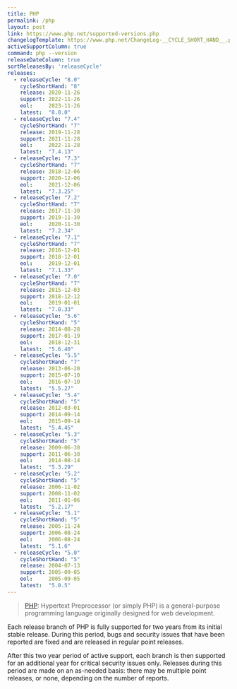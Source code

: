 ```yaml
---
title: PHP
permalink: /php
layout: post
link: https://www.php.net/supported-versions.php
changelogTemplate: https://www.php.net/ChangeLog-__CYCLE_SHORT_HAND__.php#__LATEST__
activeSupportColumn: true
command: php --version
releaseDateColumn: true
sortReleasesBy: 'releaseCycle'
releases:
  - releaseCycle: "8.0"
    cycleShortHand: "8"
    release: 2020-11-26
    support: 2022-11-26
    eol:     2023-11-26
    latest:  "8.0.0"
  - releaseCycle: "7.4"
    cycleShortHand: "7"
    release: 2019-11-28
    support: 2021-11-28
    eol:     2022-11-28
    latest:  "7.4.13"
  - releaseCycle: "7.3"
    cycleShortHand: "7"
    release: 2018-12-06
    support: 2020-12-06
    eol:     2021-12-06
    latest:  "7.3.25"
  - releaseCycle: "7.2"
    cycleShortHand: "7"
    release: 2017-11-30
    support: 2019-11-30
    eol:     2020-11-30
    latest:  "7.2.34"
  - releaseCycle: "7.1"
    cycleShortHand: "7"
    release: 2016-12-01
    support: 2018-12-01
    eol:     2019-12-01
    latest:  "7.1.33"
  - releaseCycle: "7.0"
    cycleShortHand: "7"
    release: 2015-12-03
    support: 2018-12-12
    eol:     2019-01-01
    latest:  "7.0.33"
  - releaseCycle: "5.6"
    cycleShortHand: "5"
    release: 2014-08-28
    support: 2017-01-19
    eol:     2018-12-31
    latest:  "5.6.40"
  - releaseCycle: "5.5"
    cycleShortHand: "7"
    release: 2013-06-20
    support: 2015-07-10
    eol:     2016-07-10
    latest:  "5.5.27"
  - releaseCycle: "5.4"
    cycleShortHand: "5"
    release: 2012-03-01
    support: 2014-09-14
    eol:     2015-09-14
    latest:  "5.4.45"
  - releaseCycle: "5.3"
    cycleShortHand: "5"
    release: 2009-06-30
    support: 2011-06-30
    eol:     2014-08-14
    latest:  "5.3.29"
  - releaseCycle: "5.2"
    cycleShortHand: "5"
    release: 2006-11-02
    support: 2008-11-02
    eol:     2011-01-06
    latest:  "5.2.17"
  - releaseCycle: "5.1"
    cycleShortHand: "5"
    release: 2005-11-24
    support: 2006-08-24
    eol:     2006-08-24
    latest:  "5.1.6"
  - releaseCycle: "5.0"
    cycleShortHand: "5"
    release: 2004-07-13
    support: 2005-09-05
    eol:     2005-09-05
    latest:  "5.0.5"
---
```


> [PHP](https://www.php.net/): Hypertext Preprocessor (or simply PHP) is a general-purpose programming language originally designed for web development.

Each release branch of PHP is fully supported for two years from its initial stable release. During this period, bugs and security issues that have been reported are fixed and are released in regular point releases.

After this two year period of active support, each branch is then supported for an additional year for critical security issues only. Releases during this period are made on an as-needed basis: there may be multiple point releases, or none, depending on the number of reports.
